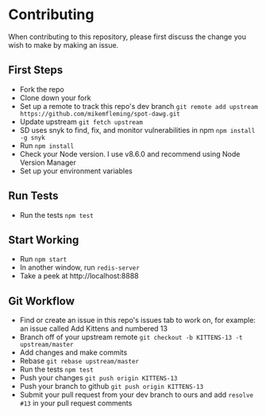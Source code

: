# Contributing

When contributing to this repository, please first discuss the change you wish to make by making an issue. 

## First Steps
- Fork the repo
- Clone down your fork
- Set up a remote to track this repo's dev branch `git remote add upstream https://github.com/mikemfleming/spot-dawg.git`
- Update upstream `git fetch upstream`
- SD uses snyk to find, fix, and monitor vulnerabilities in npm `npm install -g snyk`
- Run `npm install`
- Check your Node version. I use v8.6.0 and recommend using Node Version Manager
- Set up your environment variables

## Run Tests
- Run the tests `npm test`

## Start Working
- Run `npm start`
- In another window, run `redis-server`
- Take a peek at http://localhost:8888

## Git Workflow
- Find or create an issue in this repo's issues tab to work on, for example: an issue called Add Kittens and numbered 13
- Branch off of your upstream remote `git checkout -b KITTENS-13 -t upstream/master`
- Add changes and make commits
- Rebase `git rebase upstream/master`
- Run the tests `npm test`
- Push your changes `git push origin KITTENS-13`
- Push your branch to github `git push origin KITTENS-13`
- Submit your pull request from your dev branch to ours and add `resolve #13` in your pull request comments
